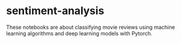 # sentiment-analysis

These notebooks are about classifying movie reviews using machine learning algorithms and deep learning models with Pytorch.
